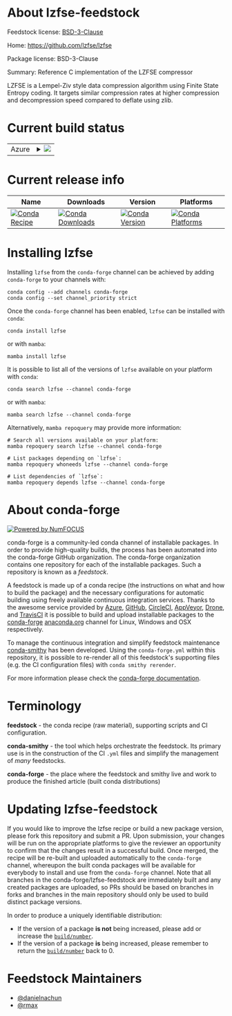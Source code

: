 About lzfse-feedstock
=====================

Feedstock license: [BSD-3-Clause](https://github.com/conda-forge/lzfse-feedstock/blob/main/LICENSE.txt)

Home: https://github.com/lzfse/lzfse

Package license: BSD-3-Clause

Summary: Reference C implementation of the LZFSE compressor

LZFSE is a Lempel-Ziv style data compression algorithm using Finite State
Entropy coding. It targets similar compression rates at higher compression
and decompression speed compared to deflate using zlib.

Current build status
====================


<table>
    
  <tr>
    <td>Azure</td>
    <td>
      <details>
        <summary>
          <a href="https://dev.azure.com/conda-forge/feedstock-builds/_build/latest?definitionId=5934&branchName=main">
            <img src="https://dev.azure.com/conda-forge/feedstock-builds/_apis/build/status/lzfse-feedstock?branchName=main">
          </a>
        </summary>
        <table>
          <thead><tr><th>Variant</th><th>Status</th></tr></thead>
          <tbody><tr>
              <td>linux_64</td>
              <td>
                <a href="https://dev.azure.com/conda-forge/feedstock-builds/_build/latest?definitionId=5934&branchName=main">
                  <img src="https://dev.azure.com/conda-forge/feedstock-builds/_apis/build/status/lzfse-feedstock?branchName=main&jobName=linux&configuration=linux%20linux_64_" alt="variant">
                </a>
              </td>
            </tr><tr>
              <td>linux_aarch64</td>
              <td>
                <a href="https://dev.azure.com/conda-forge/feedstock-builds/_build/latest?definitionId=5934&branchName=main">
                  <img src="https://dev.azure.com/conda-forge/feedstock-builds/_apis/build/status/lzfse-feedstock?branchName=main&jobName=linux&configuration=linux%20linux_aarch64_" alt="variant">
                </a>
              </td>
            </tr><tr>
              <td>linux_ppc64le</td>
              <td>
                <a href="https://dev.azure.com/conda-forge/feedstock-builds/_build/latest?definitionId=5934&branchName=main">
                  <img src="https://dev.azure.com/conda-forge/feedstock-builds/_apis/build/status/lzfse-feedstock?branchName=main&jobName=linux&configuration=linux%20linux_ppc64le_" alt="variant">
                </a>
              </td>
            </tr><tr>
              <td>osx_64</td>
              <td>
                <a href="https://dev.azure.com/conda-forge/feedstock-builds/_build/latest?definitionId=5934&branchName=main">
                  <img src="https://dev.azure.com/conda-forge/feedstock-builds/_apis/build/status/lzfse-feedstock?branchName=main&jobName=osx&configuration=osx%20osx_64_" alt="variant">
                </a>
              </td>
            </tr><tr>
              <td>osx_arm64</td>
              <td>
                <a href="https://dev.azure.com/conda-forge/feedstock-builds/_build/latest?definitionId=5934&branchName=main">
                  <img src="https://dev.azure.com/conda-forge/feedstock-builds/_apis/build/status/lzfse-feedstock?branchName=main&jobName=osx&configuration=osx%20osx_arm64_" alt="variant">
                </a>
              </td>
            </tr><tr>
              <td>win_64</td>
              <td>
                <a href="https://dev.azure.com/conda-forge/feedstock-builds/_build/latest?definitionId=5934&branchName=main">
                  <img src="https://dev.azure.com/conda-forge/feedstock-builds/_apis/build/status/lzfse-feedstock?branchName=main&jobName=win&configuration=win%20win_64_" alt="variant">
                </a>
              </td>
            </tr>
          </tbody>
        </table>
      </details>
    </td>
  </tr>
</table>

Current release info
====================

| Name | Downloads | Version | Platforms |
| --- | --- | --- | --- |
| [![Conda Recipe](https://img.shields.io/badge/recipe-lzfse-green.svg)](https://anaconda.org/conda-forge/lzfse) | [![Conda Downloads](https://img.shields.io/conda/dn/conda-forge/lzfse.svg)](https://anaconda.org/conda-forge/lzfse) | [![Conda Version](https://img.shields.io/conda/vn/conda-forge/lzfse.svg)](https://anaconda.org/conda-forge/lzfse) | [![Conda Platforms](https://img.shields.io/conda/pn/conda-forge/lzfse.svg)](https://anaconda.org/conda-forge/lzfse) |

Installing lzfse
================

Installing `lzfse` from the `conda-forge` channel can be achieved by adding `conda-forge` to your channels with:

```
conda config --add channels conda-forge
conda config --set channel_priority strict
```

Once the `conda-forge` channel has been enabled, `lzfse` can be installed with `conda`:

```
conda install lzfse
```

or with `mamba`:

```
mamba install lzfse
```

It is possible to list all of the versions of `lzfse` available on your platform with `conda`:

```
conda search lzfse --channel conda-forge
```

or with `mamba`:

```
mamba search lzfse --channel conda-forge
```

Alternatively, `mamba repoquery` may provide more information:

```
# Search all versions available on your platform:
mamba repoquery search lzfse --channel conda-forge

# List packages depending on `lzfse`:
mamba repoquery whoneeds lzfse --channel conda-forge

# List dependencies of `lzfse`:
mamba repoquery depends lzfse --channel conda-forge
```


About conda-forge
=================

[![Powered by
NumFOCUS](https://img.shields.io/badge/powered%20by-NumFOCUS-orange.svg?style=flat&colorA=E1523D&colorB=007D8A)](https://numfocus.org)

conda-forge is a community-led conda channel of installable packages.
In order to provide high-quality builds, the process has been automated into the
conda-forge GitHub organization. The conda-forge organization contains one repository
for each of the installable packages. Such a repository is known as a *feedstock*.

A feedstock is made up of a conda recipe (the instructions on what and how to build
the package) and the necessary configurations for automatic building using freely
available continuous integration services. Thanks to the awesome service provided by
[Azure](https://azure.microsoft.com/en-us/services/devops/), [GitHub](https://github.com/),
[CircleCI](https://circleci.com/), [AppVeyor](https://www.appveyor.com/),
[Drone](https://cloud.drone.io/welcome), and [TravisCI](https://travis-ci.com/)
it is possible to build and upload installable packages to the
[conda-forge](https://anaconda.org/conda-forge) [anaconda.org](https://anaconda.org/)
channel for Linux, Windows and OSX respectively.

To manage the continuous integration and simplify feedstock maintenance
[conda-smithy](https://github.com/conda-forge/conda-smithy) has been developed.
Using the ``conda-forge.yml`` within this repository, it is possible to re-render all of
this feedstock's supporting files (e.g. the CI configuration files) with ``conda smithy rerender``.

For more information please check the [conda-forge documentation](https://conda-forge.org/docs/).

Terminology
===========

**feedstock** - the conda recipe (raw material), supporting scripts and CI configuration.

**conda-smithy** - the tool which helps orchestrate the feedstock.
                   Its primary use is in the construction of the CI ``.yml`` files
                   and simplify the management of *many* feedstocks.

**conda-forge** - the place where the feedstock and smithy live and work to
                  produce the finished article (built conda distributions)


Updating lzfse-feedstock
========================

If you would like to improve the lzfse recipe or build a new
package version, please fork this repository and submit a PR. Upon submission,
your changes will be run on the appropriate platforms to give the reviewer an
opportunity to confirm that the changes result in a successful build. Once
merged, the recipe will be re-built and uploaded automatically to the
`conda-forge` channel, whereupon the built conda packages will be available for
everybody to install and use from the `conda-forge` channel.
Note that all branches in the conda-forge/lzfse-feedstock are
immediately built and any created packages are uploaded, so PRs should be based
on branches in forks and branches in the main repository should only be used to
build distinct package versions.

In order to produce a uniquely identifiable distribution:
 * If the version of a package **is not** being increased, please add or increase
   the [``build/number``](https://docs.conda.io/projects/conda-build/en/latest/resources/define-metadata.html#build-number-and-string).
 * If the version of a package **is** being increased, please remember to return
   the [``build/number``](https://docs.conda.io/projects/conda-build/en/latest/resources/define-metadata.html#build-number-and-string)
   back to 0.

Feedstock Maintainers
=====================

* [@danielnachun](https://github.com/danielnachun/)
* [@rmax](https://github.com/rmax/)

